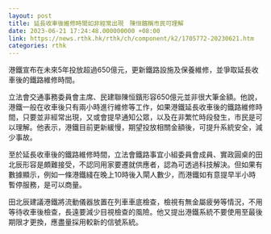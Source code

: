 ```yaml
---
layout: post
title: 延長收車後維修時間如非經常出現　陳恒鑌稱市民可理解
date: 2023-06-21 17:24:48.000000000 +08:00
link: https://news.rthk.hk/rthk/ch/component/k2/1705772-20230621.htm
categories: rthk
---
```


港鐵宣布在未來5年投放超過650億元，更新鐵路設施及保養維修，並爭取延長收車後的鐵路維修時間。

立法會交通事務委員會主席、民建聯陳恒鑌形容650億元並非很大筆金額。他說，港鐵一般在收車後只有兩小時進行維修等工作，如果港鐵延長收車後的鐵路維修時間，只要並非經常出現，又或會提早通知公眾，以及在非繁忙時段發生，市民是可以理解。他表示，港鐵目前更新緩慢，期望投放相關金額後，可提升系統安全，減少事故。

至於延長收車後的鐵路維修時間，立法會鐵路事宜小組委員會成員、實政圓桌的田北辰形容是頗難接受，不認同用家要遷就供應者，認為可透過科技解決。但如果有數據顯示，例如一條港鐵綫在晚上10時後入閘人數少，而港鐵如有意提早半小時暫停服務，是可以商量。 

田北辰建議港鐵將流動儀器放置在列車車底檢查，檢視有無金屬疲勞等情況，不用等待收車後檢查，長遠要減少目視檢查的風險。他又提出港鐵系統不要使用至最後期限才更換，應盡量採用較新的信號系統。
